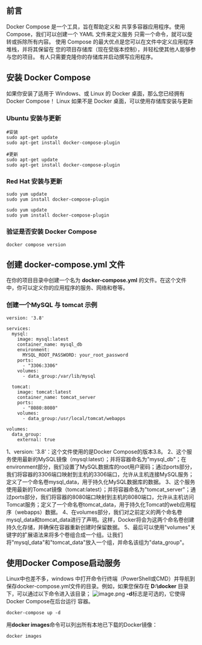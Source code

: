 ## 前言
Docker Compose 是一个工具，旨在帮助定义和 共享多容器应用程序。使用 Compose，我们可以创建一个 YAML 文件来定义服务 只需一个命令，就可以旋转或拆除所有内容。
使用 Compose 的最大优点是您可以在文件中定义应用程序堆栈，并将其保留在 您的项目存储库（现在受版本控制），并轻松使其他人能够参与您的项目。 有人只需要克隆你的存储库并启动撰写应用程序。
## 安装 Docker Compose
如果你安装了适用于 Windows、或 Linux 的 Docker 桌面，那么您已经拥有 Docker Compose！ 
Linux 如果不是 Docker 桌面，可以使用存储库安装与更新
### Ubuntu 安装与更新
```
#安装
sudo apt-get update
sudo apt-get install docker-compose-plugin
```
```
#更新
sudo apt-get update
sudo apt-get install docker-compose-plugin
```
### Red Hat 安装与更新
```
sudo yum update
sudo yum install docker-compose-plugin
```
```
sudo yum update
sudo yum install docker-compose-plugin
```
### 验证是否安装 Docker Compose
```
docker compose version
```
## 创建 docker-compose.yml 文件
在你的项目目录中创建一个名为 **docker-compose.yml** 的文件。在这个文件中，你可以定义你的应用程序的服务、网络和卷等。
### 创建一个MySQL 与 tomcat 示例
```
version: '3.8'

services:
  mysql:
    image: mysql:latest
    container_name: mysql_db
    environment:
      MYSQL_ROOT_PASSWORD: your_root_password
    ports:
      - "3306:3306"
    volumes:
      - data_group:/var/lib/mysql

  tomcat:
    image: tomcat:latest
    container_name: tomcat_server
    ports:
      - "8080:8080"
    volumes:
      - data_group:/usr/local/tomcat/webapps

volumes:
  data_group:
    external: true

```
1、version: '3.8'：这个文件使用的是Docker Compose的版本3.8。
2、这个服务使用最新的MySQL镜像（mysql:latest）；并将容器命名为"mysql_db"；在environment部分，我们设置了MySQL数据库的root用户密码；通过ports部分，我们将容器的3306端口映射到主机的3306端口，允许从主机连接MySQL服务；定义了一个命名卷mysql_data，用于持久化MySQL数据库的数据。
3、这个服务使用最新的Tomcat镜像（tomcat:latest）；并将容器命名为"tomcat_server"；通过ports部分，我们将容器的8080端口映射到主机的8080端口，允许从主机访问Tomcat服务；定义了一个命名卷tomcat_data，用于持久化Tomcat的web应用程序（webapps）数据。
4、在volumes部分，我们对之前定义的两个命名卷mysql_data和tomcat_data进行了声明。这样，Docker将会为这两个命名卷创建持久化存储，并确保在容器重新创建时保留数据。
5、最后可以使用"volumes"关键字的扩展语法来将多个卷组合成一个组。让我们将"mysql_data"和"tomcat_data"放入一个组，并命名该组为"data_group"。
## 使用Docker Compose启动服务
Linux中也差不多，windows 中打开命令行终端（PowerShell或CMD）并导航到保存docker-compose.yml文件的目录。例如，如果您保存在 **D:\docker** 目录下，可以通过以下命令进入该目录；
![image.png](https://cdn.nlark.com/yuque/0/2023/png/33625181/1690947331968-94da8406-6c84-49a1-a659-eb47267ed74f.png#averageHue=%23131313&clientId=u069985db-2910-4&from=paste&height=548&id=ue876d3ca&originHeight=822&originWidth=1711&originalType=binary&ratio=1.5&rotation=0&showTitle=false&size=96652&status=done&style=none&taskId=u2ead7022-1e6a-444e-85f8-244693d49a7&title=&width=1140.6666666666667)
**-d**标志是可选的，它使得Docker Compose在后台运行 容器。
```
docker-compose up -d
```
用**docker images**命令可以列出所有本地已下载的Docker镜像：
```
docker images
```
